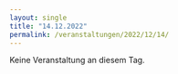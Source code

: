 ```yaml
---
layout: single
title: "14.12.2022"
permalink: /veranstaltungen/2022/12/14/
---
```


Keine Veranstaltung an diesem Tag.
